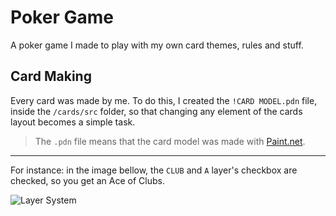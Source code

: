 # Poker Game

A poker game I made to play with my own card themes, rules and stuff.

## Card Making

Every card was made by me. To do this, I created the ``!CARD MODEL.pdn`` file, inside the ``/cards/src`` folder, so that changing any element of the cards layout becomes a simple task.

> The ``.pdn`` file means that the card model was made with [Paint.net](https://www.getpaint.net/).

___
For instance: in the image bellow, the `CLUB` and `A` layer's checkbox are checked, so you get an Ace of Clubs.

![Layer System](./readme/layerSystem.png "Layer System")

